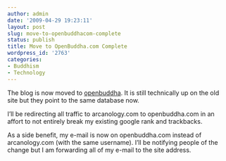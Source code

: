 ```yaml
---
author: admin
date: '2009-04-29 19:23:11'
layout: post
slug: move-to-openbuddhacom-complete
status: publish
title: Move to OpenBuddha.com Complete
wordpress_id: '2763'
categories:
- Buddhism
- Technology
---
```


The blog is now moved to [openbuddha](http://www.openbuddha.com). It is
still technically up on the old site but they point to the same database
now.

I’ll be redirecting all traffic to arcanology.com to openbuddha.com in
an affort to not entirely break my existing google rank and trackbacks.

As a side benefit, my e-mail is now on openbuddha.com instead of
arcanology.com (with the same username). I’ll be notifying people of the
change but I am forwarding all of my e-mail to the site address.
